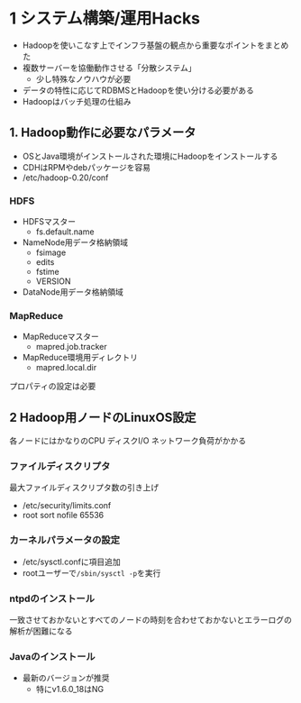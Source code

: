 # 1 システム構築/運用Hacks

- Hadoopを使いこなす上でインフラ基盤の観点から重要なポイントをまとめた
- 複数サーバーを協働動作させる「分散システム」
    - 少し特殊なノウハウが必要
- データの特性に応じてRDBMSとHadoopを使い分ける必要がある
- Hadoopはバッチ処理の仕組み

## 1. Hadoop動作に必要なパラメータ

- OSとJava環境がインストールされた環境にHadoopをインストールする
- CDHはRPMやdebパッケージを容易
- /etc/hadoop-0.20/conf

### HDFS

- HDFSマスター
    - fs.default.name
- NameNode用データ格納領域
    - fsimage
    - edits
    - fstime
    - VERSION
- DataNode用データ格納領域

### MapReduce

- MapReduceマスター
    - mapred.job.tracker
- MapReduce環境用ディレクトリ
    - mapred.local.dir

プロパティの設定は必要

## 2 Hadoop用ノードのLinuxOS設定

各ノードにはかなりのCPU ディスクI/O ネットワーク負荷がかかる

### ファイルディスクリプタ

最大ファイルディスクリプタ数の引き上げ

- /etc/security/limits.conf
- root sort nofile 65536

### カーネルパラメータの設定

- /etc/sysctl.confに項目追加
- rootユーザーで`/sbin/sysctl -p`を実行

### ntpdのインストール

一致させておかないとすべてのノードの時刻を合わせておかないとエラーログの解析が困難になる

### Javaのインストール

- 最新のバージョンが推奨
    - 特にv1.6.0_18はNG

